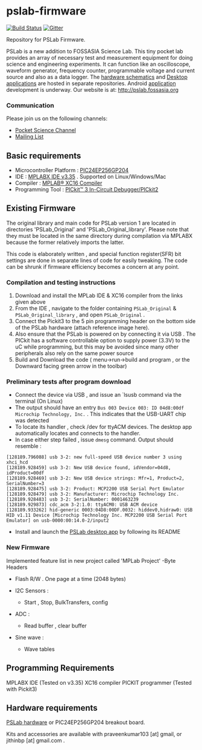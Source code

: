 # pslab-firmware

[![Build Status](https://travis-ci.org/fossasia/pslab-firmware.svg?branch=master)](https://travis-ci.org/fossasia/pslab-firmware)
[![Gitter](https://badges.gitter.im/fossasia/pslab.svg)](https://gitter.im/fossasia/pslab?utm_source=badge&utm_medium=badge&utm_campaign=pr-badge)

Repository for PSLab Firmware.

PSLab is a new addition to FOSSASIA Science Lab. This tiny pocket lab provides an array of necessary test and measurement equipment for doing science and engineering experiments. It can function like an oscilloscope, waveform generator, frequency counter, programmable voltage and current source and also as a data logger. The [hardware schematics](https://github.com/fossasia/pslab-hardware/) and [Desktop applications](https://github.com/fossasia/pslab-desktop-apps) are hosted in separate repositories. Android [application](https://github.com/fossasia/pslab-android) development is underway. Our website is at: http://pslab.fossasia.org

### Communication

Please join us on the following channels:
* [Pocket Science Channel](https://gitter.im/fossasia/pslab)
* [Mailing List](https://groups.google.com/forum/#!forum/pslab-fossasia)

## Basic requirements 

- Microcontroller Platform : [ PIC24EP256GP204 ](http://www.microchip.com/wwwproducts/en/PIC24EP256GP204)
- IDE : [MPLABX IDE v3.35](http://www.microchip.com/mplab/mplab-x-ide) . Supported on Linux/Windows/Mac
- Compiler : [MPLAB® XC16 Compiler](http://www.microchip.com/mplab/compilers)
- Programming Tool : [PICkit™ 3 In-Circuit Debugger/PICkit2](http://www.microchip.com/Developmenttools/ProductDetails.aspx?PartNO=PG164130)

## Existing Firmware

The original library and main code for PSLab version 1 are located in directories 'PSLab_Original' and 'PSLab_Original_library'.
Please note that they must be located in the same directory during compilation via MPLABX because the former relatively imports the latter.

This code is elaborately written , and special function register(SFR) bit settings are done in separate lines of code for easily tweaking. The code can be shrunk if firmware efficiency becomes a concern at any point. 

### Compilation and testing instructions

1. Download and install the MPLab IDE & XC16 compiler from the links given above
2. From the IDE , navigate to the folder containing `PSLab_Original` & `PSLab_Original_library` , and open `PSLab_Original` .
3. Connect the Pickit3 to the 5 pin programming header on the bottom side of the PSLab hardware (attach reference image here).
4. Also ensure that the PSLab is powered on by connecting it via USB . The PICkit has a software controllable option to supply power (3.3V) to the uC while programming, but this may be avoided since many other peripherals also rely on the same power source
5. Build and Download the code ( menu->run->build and program , or the Downward facing green arrow in the toolbar)

### Preliminary tests after program download

- Connect the device via USB , and issue an `lsusb command via the terminal (On Linux)
- The output should have an entry `Bus 003 Device 003: ID 04d8:00df Microchip Technology, Inc.` . This indicates that the USB-UART chip was detected 
- To locate its handler , check /dev for ttyACM devices. The desktop app automatically locates and connects to the handler.
- In case either step failed , issue `dmesg` command. Output should resemble :
```
[128189.796088] usb 3-2: new full-speed USB device number 3 using xhci_hcd
[128189.928459] usb 3-2: New USB device found, idVendor=04d8, idProduct=00df
[128189.928469] usb 3-2: New USB device strings: Mfr=1, Product=2, SerialNumber=3
[128189.928475] usb 3-2: Product: MCP2200 USB Serial Port Emulator
[128189.928479] usb 3-2: Manufacturer: Microchip Technology Inc.
[128189.928483] usb 3-2: SerialNumber: 0001463239
[128189.929873] cdc_acm 3-2:1.0: ttyACM0: USB ACM device
[128189.933262] hid-generic 0003:04D8:00DF.0032: hiddev0,hidraw0: USB HID v1.11 Device [Microchip Technology Inc. MCP2200 USB Serial Port Emulator] on usb-0000:00:14.0-2/input2
```
- Install and launch the [PSLab desktop app](https://github.com/fossasia/pslab-desktop-apps) by following its README


### New Firmware

Implemented feature list in new project called 'MPLab Project'
-Byte Headers 

+ Flash R/W . One page at a time (2048 bytes)
+ I2C Sensors :
  + Start , Stop, BulkTransfers, config

+ ADC :
  + Read buffer , clear buffer

+ Sine wave :
  + Wave tables 

## Programming Requirements

MPLABX IDE (Tested on v3.35)
XC16 compiler
PICKIT programmer (Tested with Pickit3)

## Hardware requirements

[PSLab hardware](https://github.com/fossasia/pslab-hardware) or PIC24EP256GP204 breakout board.

Kits and accessories are available with praveenkumar103 [at] gmail, or jithinbp [at] gmail.com . 
